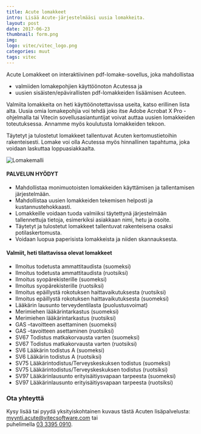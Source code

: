 ```yaml
---
title: Acute lomakkeet
intro: Lisää Acute-järjestelmääsi uusia lomakkeita.
layout: post
date: 2017-06-23
thumbnail: form.png
img: 
logo: vitec/vitec_logo.png
categories: muut
tags: vitec
---
```

Acute Lomakkeet on interaktiivinen pdf-lomake-sovellus, joka mahdollistaa

-  valmiiden lomakepohjien käyttöönoton Acutessa ja 
-  uusien sisäisten/epävirallisten pdf-lomakkeiden lisäämisen Acuteen. 

Valmiita lomakkeita on heti käyttöönotettavissa useita, katso erillinen lista alta.
Uusia omia lomakepohjia voi tehdä joko itse Adobe Acrobat X Pro -ohjelmalla tai Vitecin
sovellusasiantuntijat voivat auttaa uusien lomakkeiden toteutuksessa. Annamme myös koulutusta lomakkeiden tekoon.

Täytetyt ja tulostetut lomakkeet tallentuvat Acuten kertomustietoihin rakenteisesti. Lomake voi olla Acutessa myös hinnallinen tapahtuma, joka voidaan laskuttaa loppuasiakkaalta. 

![Lomakemalli](/portfolio/vitec/acute-lomake.png)

#### PALVELUN HYÖDYT

- Mahdollistaa monimuotoisten lomakkeiden käyttämisen ja tallentamisen järjestelmään.
- Mahdollistaa uusien lomakkeiden tekemisen helposti ja kustannustehokkaasti.
- Lomakkeille voidaan tuoda valmiiksi täytettynä järjestelmään tallennettuja tietoja, esimerkiksi asiakkaan nimi, hetu ja osoite.
- Täytetyt ja tulostetut lomakkeet tallentuvat rakenteisena osaksi potilaskertomusta.
- Voidaan luopua paperisista lomakkeista ja niiden skannauksesta.

#### Valmiit, heti tilattavissa olevat lomakkeet

- Ilmoitus todetusta ammattitaudista (suomeksi)
- Ilmoitus todetusta ammattitaudista (ruotsiksi)
- Ilmoitus syopärekisterille (suomeksi)
- Ilmoitus syopärekisterille (ruotsiksi)
- Ilmoitus epäillystä rokotuksen haittavaikutuksesta (ruotsiksi)
- Ilmoitus epäillystä rokotuksen haittavaikutuksesta (suomeksi)
- Lääkärin lausunto terveydentilasta (puolustusvoimat)
- Merimiehen lääkärintarkastus (suomeksi)	
- Merimiehen lääkärintarkastus (ruotsiksi)
- GAS –tavoitteen asettaminen (suomeksi)
- GAS –tavoitteen asettaminen (ruotsiksi)
- SV67 Todistus matkakorvausta varten (suomeksi)
- SV67 Todistus matkakorvausta varten (ruotsiksi)
- SV6 Lääkärin todistus A (suomeksi)
- SV6 Lääkärin todistus A (ruotsiksi)
- SV75 Lääkärintodistus/Terveyskeskuksen todistus (suomeksi)
- SV75 Lääkärintodistus/Terveyskeskuksen todistus (ruotsiksi)
- SV97 Lääkärinlausunto erityisäitiysvapaan tarpeesta (suomeksi)
- SV97 Lääkärinlausunto erityisäitiysvapaan tarpeesta (ruotsiksi)

### Ota yhteyttä

Kysy lisää tai pyydä yksityiskohtainen kuvaus tästä Acuten lisäpalvelusta: 
[myynti.acute@vitecsoftware.com](mailto://myynti.acute@vitecsoftware.com) tai  
puhelimella [03 3395 0910](tel://+358333950910).
